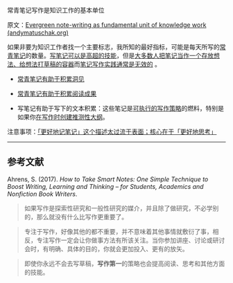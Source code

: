 常青笔记写作是知识工作的基本单位

原文：[Evergreen note-writing as fundamental unit of knowledge work (andymatuschak.org)](https://notes.andymatuschak.org/z3SjnvsB5aR2ddsycyXofbYR7fCxo7RmKW2be)

如果非要为知识工作者找一个主要标志，我所知的最好指标，可能是每天所写的[常青笔记](https://notes.andymatuschak.org/z4SDCZQeRo4xFEQ8H4qrSqd68ucpgE6LU155C)的数量。[写笔记可以是高超的技能](https://notes.andymatuschak.org/z4erJ1AQZ28DEMUv3p7AfGNqooWp8pLUVFnQ8)，但是[大多数人把笔记当作一个存放想法、给想法打草稿的容器](https://notes.andymatuschak.org/z5nw1rPzimCJYyMknDujwvP344Hv3ixCZRZV2)而[笔记写作实践通常是无效的](https://notes.andymatuschak.org/z8V2q398qu89vdJ73N2BEYCgevMqux3yxQUAC) 。

- [常青笔记有助于积累洞见](https://notes.andymatuschak.org/z6cFzJWgj9vZpnrQsjrZ8yCNREzCTgyFeVZTb)

- [常青笔记有助于积累阅读成果](https://notes.andymatuschak.org/z6M8kex6kDF2FT6MWqAMDQddsqUr8sphLmyy1)

- 写笔记有助于写下的文本积累：这些笔记是[可执行的写作策略](https://notes.andymatuschak.org/z3PBVkZ2SvsAgFXkjHsycBeyS6Cw1QXf7kcD8)的燃料，特别是如果你[在写作时创建推测性大纲](https://notes.andymatuschak.org/z2uXyfV67dnWLUKg1iDbsrHk3DGjtNWTxSTah)。

注意事项：[「更好地记笔记」这个描述太过流于表面；核心在于「更好地思考」](https://notes.andymatuschak.org/z7kEFe6NfUSgtaDuUjST1oczKKzQQeQWk4Dbc)

------

## 参考文献

Ahrens, S. (2017). *How to Take Smart Notes: One Simple Technique to Boost Writing, Learning and Thinking – for Students, Academics and Nonfiction Book Writers*.

> 如果写作是探索性研究和一般性研究的媒介，并且除了做研究，不必学别的，那么就没有什么比写作更重要了。

> 专注于写作，好像其他的都不重要，并不意味着其他事情就敷衍了事，相反，专注写作一定会让你做事方法有所该关注。当你参加讲座、讨论或研讨会时，有明确、具体的目的，你就会更加投入、更有的放矢。

> 即使你永远不会去写草稿，**写作第一**的策略也会提高阅读、思考和其他方面的技能。